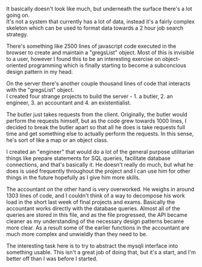 It basically doesn't look like much, but underneath the surface there's a lot going on.  
It's not a system that currently has a lot of data, instead it's a fairly complex skeleton 
which can be used to format data towards a 2 hour job search strategy.  

There's something like 2500 lines of javascript code executed in the browser to create and 
maintain a "gregsList" object.  Most of this is invisible to a user, however I found this to
be an interesting exercise on object-oriented programming which is finally starting to become
a subconcious design pattern in my head.

On the server there's another couple thousand lines of code that interacts with the "gregsList" object.   
I created four strange projects to build the server -   1. a butler, 2. an engineer, 3. an accountant 
and 4. an existentialist.

The butler just takes requests from the client.  Originally, the butler would perform the requests 
himself, but as the code grew towards 1000 lines, I decided to break the butler apart so that all 
he does is take requests full time and get something else to actually perform the requests.  In this 
sense, he's sort of like a map or an object class.  

I created an "engineer" that would do a lot of the general purpose utilitarian things like prepare statements 
for SQL queries, facilitate database connections, and that's basically it.  He doesn't really do much, but what
he does is used frequently throughout the project and  I can use him for other things in the future hopefully 
as I give him more skills. 

The accountant on the other hand is very overworked.  He weighs in around 1303 lines of code, and I couldn't 
think of a way to decompose his work load in the short last week of final projects and exams. 
Basically the accountant works directly with the database queries.   Almost all of the queries are stored in this
file, and as the file progressed, the API became cleaner as my understanding of the necessary design patterns
became more clear.   As a result some of the earlier functions in the accountant are much more complex and unwieldly
than they need to be.   

The interesting task here is to try to abstract the mysqli interface into something usable.  This isn't a great job
of doing that, but it's a start, and I'm better off than I was before I started. 
